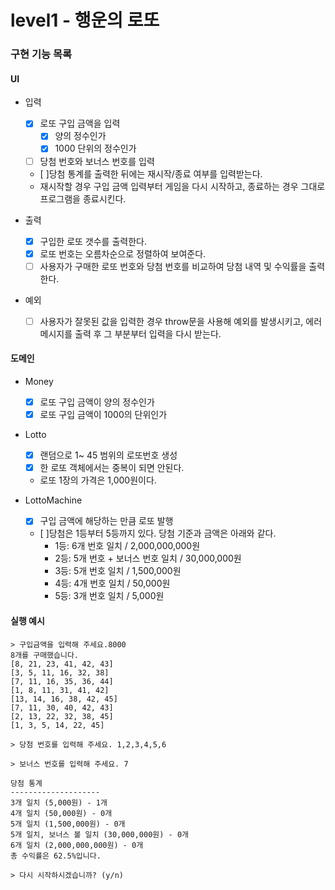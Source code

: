 # level1 - 행운의 로또

### 구현 기능 목록

#### UI

- 입력

  - [x] 로또 구입 금액을 입력
    - [x] 양의 정수인가
    - [x] 1000 단위의 정수인가
  - [ ] 당첨 번호와 보너스 번호를 입력
  - [ ]당첨 통계를 출력한 뒤에는 재시작/종료 여부를 입력받는다.
  - 재시작할 경우 구입 금액 입력부터 게임을 다시 시작하고, 종료하는 경우 그대로 프로그램을 종료시킨다.

- 출력

  - [x] 구입한 로또 갯수를 출력한다.
  - [x] 로또 번호는 오름차순으로 정렬하여 보여준다.
  - [ ] 사용자가 구매한 로또 번호와 당첨 번호를 비교하여 당첨 내역 및 수익률을 출력한다.

- 예외
  - [ ] 사용자가 잘못된 값을 입력한 경우 throw문을 사용해 예외를 발생시키고, 에러 메시지를 출력 후 그 부분부터 입력을 다시 받는다.

#### 도메인

- Money

  - [x] 로또 구입 금액이 양의 정수인가
  - [x] 로또 구입 금액이 1000의 단위인가

- Lotto

  - [x] 랜덤으로 1~ 45 범위의 로또번호 생성
  - [x] 한 로또 객체에서는 중복이 되면 안된다.
  - 로또 1장의 가격은 1,000원이다.

- LottoMachine
  - [x] 구입 금액에 해당하는 만큼 로또 발행
  - [ ]당첨은 1등부터 5등까지 있다. 당첨 기준과 금액은 아래와 같다.
    - 1등: 6개 번호 일치 / 2,000,000,000원
    - 2등: 5개 번호 + 보너스 번호 일치 / 30,000,000원
    - 3등: 5개 번호 일치 / 1,500,000원
    - 4등: 4개 번호 일치 / 50,000원
    - 5등: 3개 번호 일치 / 5,000원

#### 실행 예시

```
> 구입금액을 입력해 주세요.8000
8개를 구매했습니다.
[8, 21, 23, 41, 42, 43]
[3, 5, 11, 16, 32, 38]
[7, 11, 16, 35, 36, 44]
[1, 8, 11, 31, 41, 42]
[13, 14, 16, 38, 42, 45]
[7, 11, 30, 40, 42, 43]
[2, 13, 22, 32, 38, 45]
[1, 3, 5, 14, 22, 45]

> 당첨 번호를 입력해 주세요. 1,2,3,4,5,6

> 보너스 번호를 입력해 주세요. 7

당첨 통계
--------------------
3개 일치 (5,000원) - 1개
4개 일치 (50,000원) - 0개
5개 일치 (1,500,000원) - 0개
5개 일치, 보너스 볼 일치 (30,000,000원) - 0개
6개 일치 (2,000,000,000원) - 0개
총 수익률은 62.5%입니다.

> 다시 시작하시겠습니까? (y/n)
```
